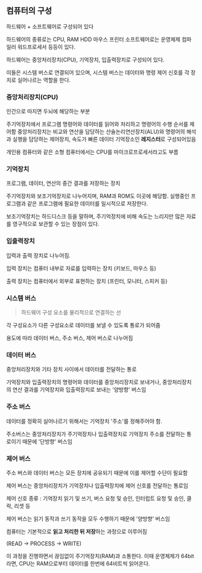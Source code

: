 ## 컴퓨터의 구성

하드웨어 + 소프트웨어로 구성되어 있다

하드웨어의 종류로는 CPU, RAM HDD 마우스 프린터
소프트웨어로는 운영체제 컴파일러 워드프로세서 등등이 있다.

하드웨어는 중앙처리장치(CPU), 기억장치, 입출력장치로 구성되어 있다.

이들은 시스템 버스로 연결되어 있으며, 시스템 버스는 데이터와 명령 제어 신호를 각 장치로 실어나르는 역할을 한다.

  

### 중앙처리장치(CPU)

인간으로 따지면 두뇌에 해당하는 부분

주기억장치에서 프로그램 명령어와 데이터를 읽어와 처리하고 명령어의 수행 순서를 제어함 중앙처리장치는 비교와 연산을 담당하는 산술논리연산장치(ALU)와 명령어의 해석과 실행을 담당하는 제어장치, 속도가 빠른 데이터 기억장소인 **레지스터**로 구성되어있음

개인용 컴퓨터와 같은 소형 컴퓨터에서는 CPU를 마이크로프로세서라고도 부름

  

### 기억장치

프로그램, 데이터, 연산의 중간 결과를 저장하는 장치

주기억장치와 보조기억장치로 나누어지며, RAM과 ROM도 이곳에 해당함. 실행중인 프로그램과 같은 프로그램에 필요한 데이터를 일시적으로 저장한다.

보조기억장치는 하드디스크 등을 말하며, 주기억장치에 비해 속도는 느리지만 많은 자료를 영구적으로 보관할 수 있는 장점이 있다.

  

### 입출력장치

입력과 출력 장치로 나누어짐.

입력 장치는 컴퓨터 내부로 자료를 입력하는 장치 (키보드, 마우스 등)

출력 장치는 컴퓨터에서 외부로 표현하는 장치 (프린터, 모니터, 스피커 등)

  
  

### 시스템 버스

> 하드웨어 구성 요소를 물리적으로 연결하는 선

각 구성요소가 다른 구성요소로 데이터를 보낼 수 있도록 통로가 되어줌

용도에 따라 데이터 버스, 주소 버스, 제어 버스로 나누어짐

  

### 데이터 버스

중앙처리장치와 기타 장치 사이에서 데이터를 전달하는 통로

기억장치와 입출력장치의 명령어와 데이터를 중앙처리장치로 보내거나, 중앙처리장치의 연산 결과를 기억장치와 입출력장치로 보내는 '양방향' 버스임

### 주소 버스

데이터를 정확히 실어나르기 위해서는 기억장치 '주소'를 정해주어야 함.

주소버스는 중앙처리장치가 주기억장치나 입출력장치로 기억장치 주소를 전달하는 통로이기 때문에 '단방향' 버스임

### 제어 버스

주소 버스와 데이터 버스는 모든 장치에 공유되기 때문에 이를 제어할 수단이 필요함

제어 버스는 중앙처리장치가 기억장치나 입출력장치에 제어 신호를 전달하는 통로임

제어 신호 종류 : 기억장치 읽기 및 쓰기, 버스 요청 및 승인, 인터럽트 요청 및 승인, 클락, 리셋 등

제어 버스는 읽기 동작과 쓰기 동작을 모두 수행하기 때문에 '양방향' 버스임

  

컴퓨터는 기본적으로 **읽고 처리한 뒤 저장**하는 과정으로 이루어짐

(READ → PROCESS → WRITE)

이 과정을 진행하면서 끊임없이 주기억장치(RAM)과 소통한다. 이때 운영체제가 64bit라면, CPU는 RAM으로부터 데이터를 한번에 64비트씩 읽어온다.